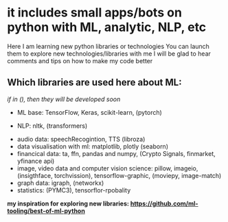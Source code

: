 # it includes small apps/bots on python with ML, analytic, NLP, etc

Here I am learning new python libraries or technologies 
You can launch them to explore new technologies/libraries with me 
I will be glad to hear comments and tips on how to make my code better

## Which libraries are used here about ML: 

*if in (), then they will be developed soon*

- ML base: TensorFlow, Keras, scikit-learn, (pytorch)
* NLP: nltk, (transformers)
+ audio data: speechRecogintion, TTS (libroza)
+ data visualisation with ml: matplotlib, plotly (seaborn)
+ financical data: ta, ffn, pandas and numpy, (Crypto Signals, finmarket, yfinance api)
+ image, video data and computer vision science: pillow, imageio, (insigthface, torchvission), tensorflow-graphic, (moviepy, image-match)
+ graph data: igraph,  (networkx)
+ statistics: (PYMC3), tensorflor-rpobality

**my inspiration for exploring new libraries: https://github.com/ml-tooling/best-of-ml-python**
 
